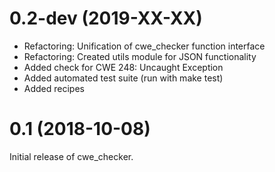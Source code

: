 0.2-dev (2019-XX-XX)
=====

- Refactoring: Unification of cwe_checker function interface
- Refactoring: Created utils module for JSON functionality
- Added check for CWE 248: Uncaught Exception
- Added automated test suite (run with make test)
- Added recipes

0.1 (2018-10-08)
=====

Initial release of cwe_checker.
